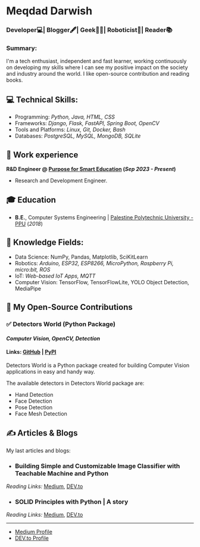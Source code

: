 # Meqdad Darwish
### Developer💻| Blogger🖋️| Geek👨‍💻| Roboticist🤖| Reader📚

### Summary: 
I'm a tech enthusiast, independent and fast learner, working continuously on developing my skills where I can see my positive impact on the society and industry around the world. I like open-source contribution and reading books. 

## 💻 Technical Skills:

- Programming: _Python, Java, HTML, CSS_
- Frameworks: _Django, Flask, FastAPI, Spring Boot, OpenCV_
- Tools and Platforms: _Linux, Git, Docker, Bash_
- Databases: _PostgreSQL, MySQL, MongoDB, SQLite_

## 💼 Work experience 
**R&D Engineer @ <a href="https://www.purpose.ps/" target="_blank">Purpose for Smart Education</a> (_Sep 2023 - Present_)**
- Research and Development Engineer.

  
## 🎓 Education
- **B.E.**, Computer Systems Engineering | <a href="https://ppu.edu/" target="_blank">Palestine Polytechnic University - PPU</a> (_2018_)

## 📜 Knowledge Fields:
- Data Science: NumPy, Pandas, Matplotlib, SciKitLearn
- Robotics: _Arduino, ESP32, ESP8266, MicroPython, Raspberry Pi, micro:bit, ROS_
- IoT: _Web-based IoT Apps, MQTT_
- Computer Vision: TensorFlow, TensorFlowLite, YOLO Object Detection, MediaPipe

## 🌱 My Open-Source Contributions
### ✅ Detectors World (Python Package)
#### _Computer Vision, OpenCV, Detection_
#### Links: <a href="https://github.com/MeqdadDev/detectors-world" target="_blank">GitHub</a> | <a href="https://pypi.org/project/detectors-world" target="_blank">PyPI</a>

Detectors World is a Python package created for building Computer Vision applications in easy and handy way.

The available detectors in Detectors World package are:
- Hand Detection
- Face Detection
- Pose Detection
- Face Mesh Detection


## ✍️ Articles & Blogs
My last articles and blogs:
- ### Building Simple and Customizable Image Classifier with Teachable Machine and Python
_Reading Links:_ <a href="https://medium.com/@meqdad.dev/building-simple-and-customizable-image-classifier-with-teachable-machine-and-python-30d50169d638" target="_blank">Medium</a>, <a href="https://dev.to/meqdad_dev/building-simple-and-customizable-image-classifier-with-teachable-machine-and-python-4jim" target="_blank">DEV.to</a>

- ### SOLID Principles with Python | A story
_Reading Links:_ <a href="https://medium.com/@meqdad.dev/solid-principles-with-python-a-story-35812c9da1f8" target="_blank">Medium</a>, <a href="https://dev.to/meqdad_dev/solid-principles-with-python-a-story-1eh8" target="_blank">DEV.to</a>

---------

- <a href="https://medium.com/@meqdad.dev" target="_blank">Medium Profile</a>
- <a href="https://dev.to/meqdad_dev" target="_blank">DEV.to Profile</a>

